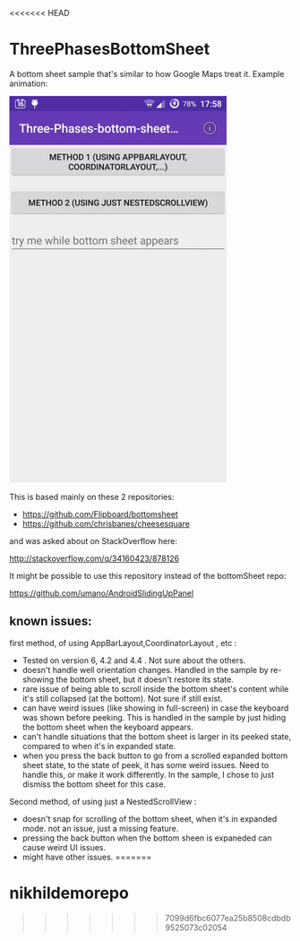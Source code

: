 <<<<<<< HEAD
# ThreePhasesBottomSheet
A bottom sheet sample that's similar to how Google Maps treat it.
Example animation:

![enter image description here](https://raw.githubusercontent.com/AndroidDeveloperLB/ThreePhasesBottomSheet/master/device-2016-01-16-175728.gif)

This is based mainly on these 2 repositories:

- https://github.com/Flipboard/bottomsheet
- https://github.com/chrisbanes/cheesesquare

and was asked about on StackOverflow here:

http://stackoverflow.com/q/34160423/878126

It might be possible to use this repository instead of the bottomSheet repo:

https://github.com/umano/AndroidSlidingUpPanel

known issues:
--

first method, of using AppBarLayout,CoordinatorLayout , etc : 

-  Tested on version 6, 4.2 and 4.4 . Not sure about the others.
-  doesn't handle well orientation changes. Handled in the sample by re-showing the bottom sheet, but it doesn't restore its state.
-  rare issue of being able to scroll inside the bottom sheet's content while it's still collapsed (at the bottom). Not sure if still exist.
-  can have weird issues (like showing in full-screen) in case the keyboard was shown before peeking. This is handled in the sample by just hiding the bottom sheet when the keyboard appears.
-  can't handle situations that the bottom sheet is larger in its peeked state, compared to when it's in expanded state.
- when you press the back button to go from a scrolled expanded bottom sheet state, to the state of peek, it has some weird issues. Need to handle this, or make it work differently. In the sample, I chose to just dismiss the bottom sheet for this case.

Second method, of using just a NestedScrollView :

- doesn't snap for scrolling of the bottom sheet, when it's in expanded mode. not an issue, just a missing feature. 
- pressing the back button when the bottom sheen is expaneded can cause weird UI issues.
- might have other issues.
=======
# nikhildemorepo
>>>>>>> 7099d6fbc6077ea25b8508cdbdb9525073c02054
